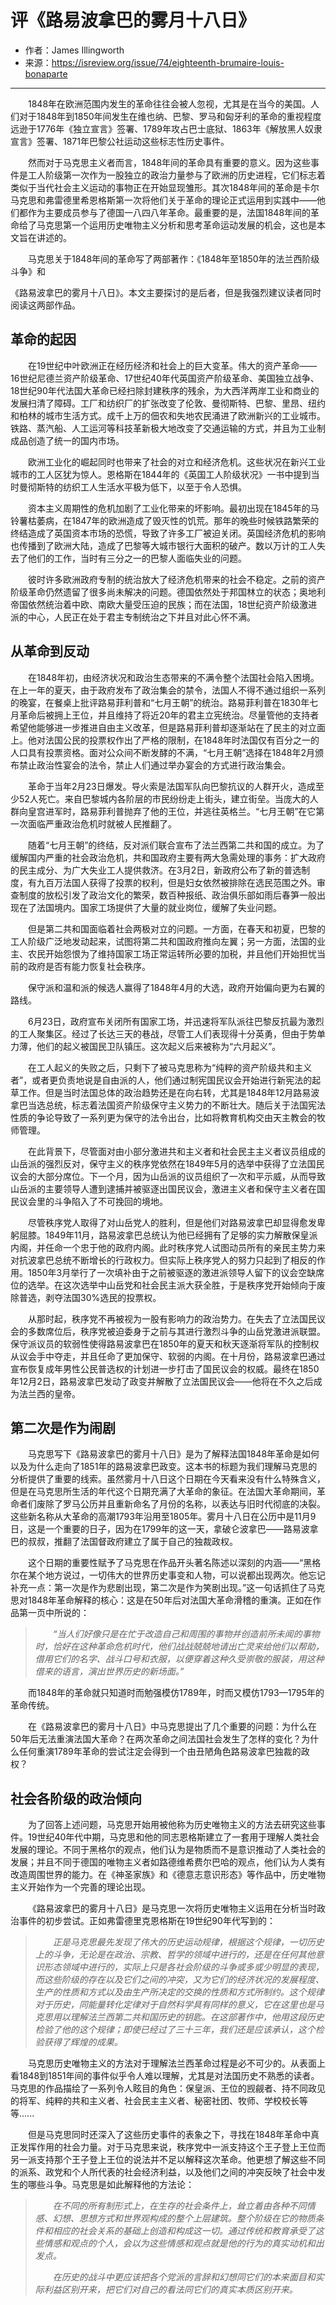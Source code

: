 # 评《路易波拿巴的雾月十八日》

* 作者：James Illingworth
* 来源：https://isreview.org/issue/74/eighteenth-brumaire-louis-bonaparte

------

&emsp;&emsp;1848年在欧洲范围内发生的革命往往会被人忽视，尤其是在当今的美国。人们对于1848年到1850年间发生在维也纳、巴黎、罗马和匈牙利的革命的重视程度远逊于1776年《独立宣言》签署、1789年攻占巴士底狱、1863年《解放黑人奴隶宣言》签署、1871年巴黎公社运动这些标志性历史事件。

&emsp;&emsp;然而对于马克思主义者而言，1848年间的革命具有重要的意义。因为这些事件是工人阶级第一次作为一股独立的政治力量参与了欧洲的历史进程，它们标志着类似于当代社会主义运动的事物正在开始显现雏形。其次1848年间的革命是卡尔马克思和弗雷德里希恩格斯第一次将他们关于革命的理论正式运用到实践中——他们都作为主要成员参与了德国一八四八年革命。最重要的是，法国1848年间的革命给了马克思第一个运用历史唯物主义分析和思考革命运动发展的机会，这也是本文旨在讲述的。

&emsp;&emsp;马克思关于1848年间的革命写了两部著作：《1848年至1850年的法兰西阶级斗争》和

《路易波拿巴的雾月十八日》。本文主要探讨的是后者，但是我强烈建议读者同时阅读这两部作品。

## 革命的起因

&emsp;&emsp;在19世纪中叶欧洲正在经历经济和社会上的巨大变革。伟大的资产革命——16世纪尼德兰资产阶级革命、17世纪40年代英国资产阶级革命、美国独立战争、18世纪90年代法国大革命已经扫除封建秩序的残余，为大西洋两岸工业和商业的发展扫清了障碍。工厂和纺织厂的扩张改变了伦敦、曼彻斯特、巴黎、里昂、纽约和柏林的城市生活方式。成千上万的佃农和失地农民涌进了欧洲新兴的工业城市。铁路、蒸汽船、人工运河等科技革新极大地改变了交通运输的方式，并且为工业制成品创造了统一的国内市场。

&emsp;&emsp;欧洲工业化的崛起同时也带来了社会的对立和经济危机。这些状况在新兴工业城市的工人区犹为惊人。恩格斯在1844年的《英国工人阶级状况》一书中提到当时曼彻斯特的纺织工人生活水平极为低下，以至于令人恐惧。

&emsp;&emsp;资本主义周期性的危机加剧了工业化带来的坏影响。最初出现在1845年的马铃薯枯萎病，在1847年的欧洲造成了毁灭性的饥荒。那年的晚些时候铁路繁荣的终结造成了英国资本市场的恐慌，导致了许多工厂被迫关闭。英国经济危机的影响也传播到了欧洲大陆，造成了巴黎等大城市银行大面积的破产。数以万计的工人失去了他们的工作，当时有三分之一的巴黎人面临失业的问题。

&emsp;&emsp;彼时许多欧洲政府专制的统治放大了经济危机带来的社会不稳定。之前的资产阶级革命仍然遗留了很多尚未解决的问题。德国依然处于邦国林立的状态；奥地利帝国依然统治着中欧、南欧大量受压迫的民族；而在法国，18世纪资产阶级激进派的中心，人民正在处于君主专制统治之下并且对此心怀不满。

## 从革命到反动

&emsp;&emsp;在1848年初，由经济状况和政治生态带来的不满令整个法国社会陷入困境。在上一年的夏天，由于政府发布了政治集会的禁令，法国人不得不通过组织一系列的晚宴，在餐桌上批评路易菲利普和“七月王朝”的统治。路易菲利普在1830年七月革命后被拥上王位，并且维持了将近20年的君主立宪统治。尽量管他的支持者希望他能够进一步推进自由主义改革，但是路易菲利普却逐渐站在了民主的对立面上。他对法国公民的投票权作出了严格的限制，在1848年时法国仅有百分之一的人口具有投票资格。面对公众间不断发酵的不满，“七月王朝”选择在1848年2月颁布禁止政治性宴会的法令，禁止人们通过举办宴会的方式进行政治集会。

&emsp;&emsp;革命于当年2月23日爆发。导火索是法国军队向巴黎抗议的人群开火，造成至少52人死亡。来自巴黎城内各阶层的市民纷纷走上街头，建立街垒。当庞大的人群向皇宫进军时，路易菲利普抛弃了他的王位，并逃往英格兰。“七月王朝”在它第一次面临严重政治危机时就被人民推翻了。

&emsp;&emsp;随着“七月王朝”的终结，反对派们联合宣布了法兰西第二共和国的成立。为了缓解国内严重的社会政治危机，共和国政府主要有两大急需处理的事务：扩大政府的民主成分、为广大失业工人提供救济。在3月2日，新政府公布了新的普选制度，有九百万法国人获得了投票的权利，但是妇女依然被排除在选民范围之外。审查制度的放松引发了政治文化的繁荣，数百种报纸、政治俱乐部如雨后春笋一般出现在了法国境内。国家工场提供了大量的就业岗位，缓解了失业问题。

&emsp;&emsp;但是第二共和国面临着社会两极对立的问题。一方面，在春天和初夏，巴黎的工人阶级广泛地发动起来，试图将第二共和国政府推向左翼；另一方面，法国的业主、农民开始怨恨为了维持国家工场正常运转所必要的加税，并且他们开始担忧当前的政府是否有能力恢复社会秩序。

&emsp;&emsp;保守派和温和派的候选人赢得了1848年4月的大选，政府开始偏向更为右翼的路线。

&emsp;&emsp;6月23日，政府宣布关闭所有国家工场，并迅速将军队派往巴黎反抗最为激烈的工人聚集区。经过了长达三天的巷战，尽管工人们表现得十分英勇，但由于势单力薄，他们的起义被国民卫队镇压。这次起义后来被称为“六月起义”。

&emsp;&emsp;在工人起义的失败之后，只剩下了被马克思称为“纯粹的资产阶级共和主义者”，或者更负责地说是自由派的人，他们通过制宪国民议会开始进行新宪法的起草工作。但是当时法国总体的政治趋势还是在向右转，尤其是1848年12月路易波拿巴当选总统，标志着法国资产阶级保守主义势力的不断壮大。随后关于法国宪法性质的争论导致了一系列更为保守的法令出台，比如将教育机构交由天主教会的牧师管理。

&emsp;&emsp;在此背景下，尽管面对由小部分激进共和主义者和社会民主主义者议员组成的山岳派的强烈反对，保守主义的秩序党依然在1849年5月的选举中获得了立法国民议会的大部分席位。下一个月，因为山岳派的议员组织了一次和平示威，从而导致山岳派的主要领导人遭到逮捕并被驱逐出国民议会，激进主义者和保守主义者在国民议会里的斗争陷入了不可挽回的境地。

&emsp;&emsp;尽管秩序党人取得了对山岳党人的胜利，但是他们对路易波拿巴却显得愈发卑躬屈膝。1849年11月，路易波拿巴总统认为他已经拥有了足够的实力解散保皇派内阁，并任命一个忠于他的政府内阁。此时秩序党人试图动员所有的亲民主势力来对抗波拿巴总统不断增长的行政权力。但实际上秩序党人的努力只起到了相反的作用。1850年3月举行了一次填补由于之前被驱逐的激进派领导人留下的议会空缺席位的选举。在这次选举中山岳党和社会民主派大获全胜，于是秩序党开始倾向于废除普选，剥夺法国30%选民的投票权。

&emsp;&emsp;从那时起，秩序党不再被视为一股有影响力的政治势力。在失去了立法国民议会的多数席位后，秩序党被迫委身于之前与其进行激烈斗争的山岳党激进派联盟。保守派议员的软弱性使得路易波拿巴在1850年的夏天和秋天逐渐将军队的控制权从议会手中夺走，并且任命了更加保守、软弱的内阁。在十月份，路易波拿巴通过宣布恢复成年男性公民普选权的计划进一步打击了国民议会的权威。最终在1850年12月2日，路易波拿巴发动了政变并解散了立法国民议会——他将在不久之后成为法兰西的皇帝。

## 第二次是作为闹剧

&emsp;&emsp;马克思写下《路易波拿巴的雾月十八日》是为了解释法国1848年革命是如何以及为什么走向了1851年的路易波拿巴政变。这本书的标题为我们理解马克思的分析提供了重要的线索。虽然雾月十八日这个日期在今天看来没有什么特殊含义，但是在马克思所生活的年代这个日期充满了大革命的象征。在法国大革命期间，革命者们废除了罗马公历并且重新命名了月份的名称，以表达与旧时代彻底的决裂。这些新名称从大革命的高潮1793年沿用至1805年。雾月十八日在公历中是11月9日，这是一个重要的日子，因为在1799年的这一天，拿破仑波拿巴——路易波拿巴的叔叔，推翻了法国督政府建立了属于自己的独裁政权。

&emsp;&emsp;这个日期的重要性赋予了马克思在作品开头著名陈述以深刻的内涵——“黑格尔在某个地方说过，一切伟大的世界历史事变和人物，可以说都出现两次。他忘记补充一点：第一次是作为悲剧出现，第二次是作为笑剧出现。”这一句话抓住了马克思对1848年革命解释的核心：这是在50年后对法国大革命滑稽的重演。正如在作品第一页中所说的：

> &emsp;&emsp;*“当人们好像只是在忙于改造自己和周围的事物并创造前所未闻的事物时，恰好在这种革命危机时代，他们战战兢兢地请出亡灵来给他们以帮助，借用它们的名字、战斗口号和衣服，以便穿着这种久受崇敬的服装，用这种借来的语言，演出世界历史的新场面。”*

&emsp;&emsp;而1848年的革命就只知道时而勉强模仿1789年，时而又模仿1793—1795年的革命传统。

&emsp;&emsp;在《路易波拿巴的雾月十八日》中马克思提出了几个重要的问题：为什么在50年后无法重演法国大革命？在两次革命之间法国社会发生了怎样的变化？为什么任何重演1789年革命的尝试注定会得到一个由丑陋角色路易波拿巴独裁的政权？

## 社会各阶级的政治倾向

&emsp;&emsp;为了回答上述问题，马克思开始用被他称为历史唯物主义的方法去研究这些事件。19世纪40年代中期，马克思和他的同志恩格斯建立了一套用于理解人类社会发展的理论。不同于黑格尔的观点，他们认为是物质而不是意识推动了人类社会的发展；并且不同于德国的唯物主义者如路德维希费尔巴哈的观点，他们认为人类有改造周围世界的能力。在《神圣家族》和《德意志意识形态》等作品中，历史唯物主义开始作为一个完善的理论出现。

&emsp;&emsp;《路易波拿巴的雾月十八日》是马克思一次将历史唯物主义运用在分析当时政治事件的初步尝试。正如弗雷德里克恩格斯在19世纪90年代写到的：

> &emsp;&emsp;*正是马克思最先发现了伟大的历史运动规律，根据这个规律，一切历史上的斗争，无论是在政治、宗教、哲学的领域中进行的，还是在任何其他意识形态领域中进行的，实际上只是各社会阶级的斗争或多或少明显的表现，而这些阶级的存在以及它们之间的冲突，又为它们的经济状况的发展程度、生产的性质和方式以及由生产所决定的交换的性质和方式所制约。这个规律对于历史，同能量转化定律对于自然科学具有同样的意义，它在这里也是马克思用以理解法兰西第二共和国历史的钥匙。在这部著作中，他用这段历史检验了他的这个规律；即使已经过了三十三年，我们还是应该承认，这个检验获得了辉煌的成果。*

&emsp;&emsp;马克思历史唯物主义的方法对于理解法兰西革命过程是必不可少的。从表面上看1848到1851年间的事件似乎令人难以理解，尤其是对法国历史不熟悉的读者。马克思的作品描绘了一系列令人眩目的角色：保皇派、王位的觊觎者、持不同政见的将军、纯粹的共和主义者、社会民主主义者、秘密社团、牧师、学校校长等等......

&emsp;&emsp;但是马克思同时还深入了这些历史事件的表象之下，寻找在1848年革命中真正发挥作用的社会力量。对于马克思来说，秩序党中一派支持这个王子登上王位而另一派支持那个王子登上王位的说法并不足以解释这次革命。他更想了解这些不同的派系、政党和个人所代表的社会经济利益，以及他们之间的冲突反映了社会中发生的哪些斗争。马克思是如此解释他的方法论：

> &emsp;&emsp;*在不同的所有制形式上，在生存的社会条件上，耸立着由各种不同情感、幻想、思想方式和世界观构成的整个上层建筑。整个阶级在它的物质条件和相应的社会关系的基础上创造和构成这一切。通过传统和教育承受了这些情感和观点的个人，会以为这些情感和观点就是他的行为的真实动机和出发点。*
>
> &emsp;&emsp;*在历史的战斗中更应该把各个党派的言辞和幻想同它们的本来面目和实际利益区别开来，把它们对自己的看法同它们的真实本质区别开来。*

